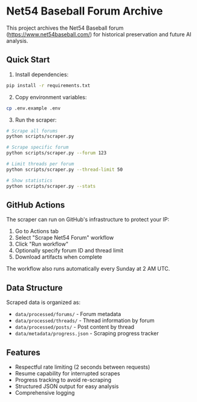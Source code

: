 # Net54 Baseball Forum Archive

This project archives the Net54 Baseball forum (https://www.net54baseball.com/) for historical preservation and future AI analysis.

## Quick Start

1. Install dependencies:
```bash
pip install -r requirements.txt
```

2. Copy environment variables:
```bash
cp .env.example .env
```

3. Run the scraper:
```bash
# Scrape all forums
python scripts/scraper.py

# Scrape specific forum
python scripts/scraper.py --forum 123

# Limit threads per forum
python scripts/scraper.py --thread-limit 50

# Show statistics
python scripts/scraper.py --stats
```

## GitHub Actions

The scraper can run on GitHub's infrastructure to protect your IP:

1. Go to Actions tab
2. Select "Scrape Net54 Forum" workflow
3. Click "Run workflow"
4. Optionally specify forum ID and thread limit
5. Download artifacts when complete

The workflow also runs automatically every Sunday at 2 AM UTC.

## Data Structure

Scraped data is organized as:
- `data/processed/forums/` - Forum metadata
- `data/processed/threads/` - Thread information by forum
- `data/processed/posts/` - Post content by thread
- `data/metadata/progress.json` - Scraping progress tracker

## Features

- Respectful rate limiting (2 seconds between requests)
- Resume capability for interrupted scrapes
- Progress tracking to avoid re-scraping
- Structured JSON output for easy analysis
- Comprehensive logging